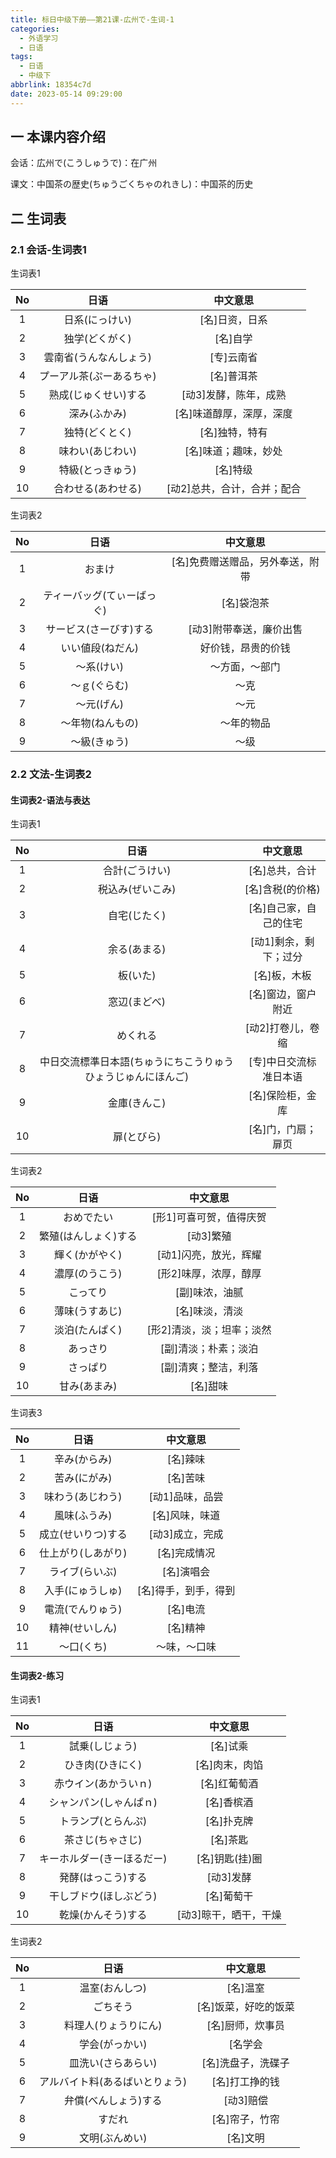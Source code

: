 ```yaml
---
title: 标日中级下册——第21课-広州で-生词-1
categories:
  - 外语学习
  - 日语
tags:
  - 日语
  - 中级下
abbrlink: 18354c7d
date: 2023-05-14 09:29:00
---
```

## 一 本课内容介绍

会话：広州で(こうしゅうで)：在广州

课文：中国茶の歴史(ちゅうごくちゃのれきし)：中国茶的历史

<!--more-->

## 二 生词表

### 2.1 会话-生词表1

生词表1

|  No  |           日语           |          中文意思           |
| :--: | :----------------------: | :-------------------------: |
|  1   |      日系(にっけい)      |       [名]日资，日系        |
|  2   |      独学(どくがく)      |          [名]自学           |
|  3   |  雲南省(うんなんしょう)  |         [专]云南省          |
|  4   | プーアル茶(ぷーあるちゃ) |         [名]普洱茶          |
|  5   |   熟成(じゅくせい)する   |    [动3]发酵，陈年，成熟    |
|  6   |       深み(ふかみ)       |  [名]味道醇厚，深厚，深度   |
|  7   |      独特(どくとく)      |       [名]独特，特有        |
|  8   |     味わい(あじわい)     |    [名]味道；趣味，妙处     |
|  9   |     特級(とっきゅう)     |          [名]特级           |
|  10  |    合わせる(あわせる)    | [动2]总共，合计，合并；配合 |

生词表2

|  No  |            日语            |             中文意思             |
| :--: | :------------------------: | :------------------------------: |
|  1   |           おまけ           | [名]免费赠送赠品，另外奉送，附带 |
|  2   | ティーバッグ(てぃーばっぐ) |            [名]袋泡茶            |
|  3   |   サービス(さーびす)する   |     [动3]附带奉送，廉价出售      |
|  4   |      いい値段(ねだん)      |        好价钱，昂贵的价钱        |
|  5   |         ～系(けい)         |          ～方面，～部门          |
|  6   |        ～ｇ(ぐらむ)        |               ～克               |
|  7   |         ～元(げん)         |               ～元               |
|  8   |      ～年物(ねんもの)      |            ～年的物品            |
|  9   |        ～級(きゅう)        |               ～级               |

### 2.2 文法-生词表2

#### 生词表2-语法与表达

生词表1

|  No  |                             日语                             |        中文意思        |
| :--: | :----------------------------------------------------------: | :--------------------: |
|  1   |                        合計(ごうけい)                        |     [名]总共，合计     |
|  2   |                       税込み(ぜいこみ)                       |    [名]含税(的价格)    |
|  3   |                         自宅(じたく)                         | [名]自己家，自己的住宅 |
|  4   |                         余る(あまる)                         | [动1]剩余，剩下；过分  |
|  5   |                           板(いた)                           |      [名]板，木板      |
|  6   |                         窓辺(まどべ)                         |   [名]窗边，窗户附近   |
|  7   |                           めくれる                           |   [动2]打卷儿，卷缩    |
|  8   | 中日交流標準日本語(ちゅうにちこうりゅうひょうじゅんにほんご) | [专]中日交流标准日本语 |
|  9   |                         金庫(きんこ)                         |    [名]保险柜，金库    |
|  10  |                          扉(とびら)                          |   [名]门，门扇；扉页   |

生词表2

|  No  |         日语         |         中文意思          |
| :--: | :------------------: | :-----------------------: |
|  1   |      おめでたい      |  [形1]可喜可贺，值得庆贺  |
|  2   | 繁殖(はんしょく)する |         [动3]繁殖         |
|  3   |    輝く(かがやく)    |   [动1]闪亮，放光，辉耀   |
|  4   |    濃厚(のうこう)    |   [形2]味厚，浓厚，醇厚   |
|  5   |       こってり       |      [副]味浓，油腻       |
|  6   |    薄味(うすあじ)    |      [名]味淡，清淡       |
|  7   |    淡泊(たんぱく)    | [形2]清淡，淡；坦率；淡然 |
|  8   |       あっさり       |   [副]清淡；朴素；淡泊    |
|  9   |       さっぱり       |   [副]清爽；整洁，利落    |
|  10  |     甘み(あまみ)     |         [名]甜味          |

生词表3

|  No  |        日语        |       中文意思       |
| :--: | :----------------: | :------------------: |
|  1   |    辛み(からみ)    |       [名]辣味       |
|  2   |    苦み(にがみ)    |       [名]苦味       |
|  3   |  味わう(あじわう)  |   [动1]品味，品尝    |
|  4   |    風味(ふうみ)    |    [名]风味，味道    |
|  5   | 成立(せいりつ)する |   [动3]成立，完成    |
|  6   | 仕上がり(しあがり) |     [名]完成情况     |
|  7   |   ライブ(らいぶ)   |      [名]演唱会      |
|  8   |  入手(にゅうしゅ)  | [名]得手，到手，得到 |
|  9   |  電流(でんりゅう)  |       [名]电流       |
|  10  |   精神(せいしん)   |       [名]精神       |
|  11  |     ～口(くち)     |     ～味，～口味     |

#### 生词表2-练习 

生词表1


|  No  |            日语            |       中文意思        |
| :--: | :------------------------: | :-------------------: |
|  1   |       試乗(しじょう)       |       [名]试乘        |
|  2   |      ひき肉(ひきにく)      |    [名]肉末，肉馅     |
|  3   |    赤ウイン(あかういｎ)    |     [名]红葡萄酒      |
|  4   |   シャンパン(しゃんぱｎ)   |      [名]香槟酒       |
|  5   |     トランプ(とらんぷ)     |      [名]扑克牌       |
|  6   |      茶さじ(ちゃさじ)      |       [名]茶匙        |
|  7   | キーホルダー(きーほるだー) |    [名]钥匙(挂)圈     |
|  8   |     発酵(はっこう)する     |       [动3]发酵       |
|  9   |   干しブドウ(ほしぶどう)   |      [名]葡萄干       |
|  10  |     乾燥(かんそう)する     | [动3]晾干，晒干，干燥 |

生词表2                                                               

|  No  |              日语              |       中文意思       |
| :--: | :----------------------------: | :------------------: |
|  1   |         温室(おんしつ)         |       [名]温室       |
|  2   |            ごちそう            | [名]饭菜，好吃的饭菜 |
|  3   |      料理人(りょうりにん)      |   [名]厨师，炊事员   |
|  4   |         学会(がっかい)         |       [名学会        |
|  5   |       皿洗い(さらあらい)       |  [名]洗盘子，洗碟子  |
|  6   | アルバイト料(あるばいとりょう) |    [名]打工挣的钱    |
|  7   |      弁償(べんしょう)する      |      [动3]赔偿       |
|  8   |             すだれ             |    [名]帘子，竹帘    |
|  9   |         文明(ぶんめい)         |       [名]文明       |


